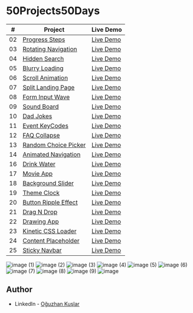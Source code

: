 # 50Projects50Days

|  #  | Project                                                                                                                     | Live Demo                                                                         |
| :-: | --------------------------------------------------------------------------------------------------------------------------- | --------------------------------------------------------------------------------- |
| 02  | [Progress Steps](https://github.com/kushadige/50Projects50Days/tree/main/2%20-%20Progress%20Steps)                               | [Live Demo](https://gentle-starburst-474857.netlify.app/2%20-%20progress%20steps/)                |
| 03  | [Rotating Navigation](https://github.com/kushadige/50Projects50Days/tree/main/3%20-%20Rotating%20Navigation)                       | [Live Demo](https://gentle-starburst-474857.netlify.app/3%20-%20rotating%20navigation/) |
| 04  | [Hidden Search](https://github.com/kushadige/50Projects50Days/tree/main/4%20-%20Hidden%20Search)                          | [Live Demo](https://gentle-starburst-474857.netlify.app/4%20-%20hidden%20search/)          |
| 05  | [Blurry Loading](https://github.com/kushadige/50Projects50Days/tree/main/5%20-%20Blurry%20Loading)                               | [Live Demo](https://gentle-starburst-474857.netlify.app/5%20-%20blurry%20loading/)                |
| 06  | [Scroll Animation](https://github.com/kushadige/50Projects50Days/tree/main/6%20-%20Scroll%20Animation)                           | [Live Demo](https://gentle-starburst-474857.netlify.app/6%20-%20scroll%20animation/)              |
| 07  | [Split Landing Page](https://github.com/kushadige/50Projects50Days/tree/main/7%20-%20Split%20Landing%20Page)                       | [Live Demo](https://gentle-starburst-474857.netlify.app/7%20-%20split%20landing%20page/)            |
| 08  | [Form Input Wave](https://github.com/kushadige/50Projects50Days/tree/main/8%20-%20Form%20Input%20Wave)                                         | [Live Demo](https://gentle-starburst-474857.netlify.app/8%20-%20form%20input%20wave/)                     |
| 09  | [Sound Board](https://github.com/kushadige/50Projects50Days/tree/main/9%20-%20Sound%20Board)                                     | [Live Demo](https://gentle-starburst-474857.netlify.app/9%20-%20sound%20board/)                   |
| 10  | [Dad Jokes](https://github.com/kushadige/50Projects50Days/tree/main/10%20-%20Dad%20Jokes)                                         | [Live Demo](https://gentle-starburst-474857.netlify.app/10%20-%20dad%20jokes/)                     |
| 11  | [Event KeyCodes](https://github.com/kushadige/50Projects50Days/tree/main/11%20-%20Event%20KeyCodes)                               | [Live Demo](https://gentle-starburst-474857.netlify.app/11%20-%20event%20keycodes/)                |
| 12  | [FAQ Collapse](https://github.com/kushadige/50Projects50Days/tree/main/12%20-%20FAQ%20Collapse)                                   | [Live Demo](https://gentle-starburst-474857.netlify.app/12%20-%20faq%20collapse/)                  |
| 13  | [Random Choice Picker](https://github.com/kushadige/50Projects50Days/tree/main/13%20-%20Random%20Choice%20Picker)                   | [Live Demo](https://gentle-starburst-474857.netlify.app/13%20-%20random%20choice%20picker/)          |
| 14  | [Animated Navigation](https://github.com/kushadige/50Projects50Days/tree/main/14%20-%20Animated%20Navigation)                             | [Live Demo](https://gentle-starburst-474857.netlify.app/14%20-%20animated%20navigation/)               |
| 16  | [Drink Water](https://github.com/kushadige/50Projects50Days/tree/main/16%20-%20Drink%20Water)                       | [Live Demo](https://gentle-starburst-474857.netlify.app/16%20-%20drink%20water/) |
| 17  | [Movie App](https://github.com/kushadige/50Projects50Days/tree/main/17%20-%20Movie%20App)                          | [Live Demo](https://gentle-starburst-474857.netlify.app/17%20-%20movie%20app/)          |
| 18  | [Background Slider](https://github.com/kushadige/50Projects50Days/tree/main/18%20-%20Background%20Slider)                               | [Live Demo](https://gentle-starburst-474857.netlify.app/18%20-%20background%20slider/)                |
| 19  | [Theme Clock](https://github.com/kushadige/50Projects50Days/tree/main/19%20-%20Theme%20Clock)                           | [Live Demo](https://gentle-starburst-474857.netlify.app/19%20-%20theme%20clock/)              |
| 20  | [Button Ripple Effect](https://github.com/kushadige/50Projects50Days/tree/main/20%20-%20Button%20Ripple%20Effect)                       | [Live Demo](https://gentle-starburst-474857.netlify.app/20%20-%20button%20ripple%20effect/)            |
| 21  | [Drag N Drop](https://github.com/kushadige/50Projects50Days/tree/main/21%20-%20Drag%20N%20Drop)                                         | [Live Demo](https://gentle-starburst-474857.netlify.app/21%20-%20drag%20n%20drop/)                     |
| 22  | [Drawing App](https://github.com/kushadige/50Projects50Days/tree/main/22%20-%20Drawing%20App)                                     | [Live Demo](https://gentle-starburst-474857.netlify.app/22%20-%20drawing%20app/)                   |
| 23  | [Kinetic CSS Loader](https://github.com/kushadige/50Projects50Days/tree/main/23%20-%20Kinetic%20CSS%20Loader)                                         | [Live Demo](https://gentle-starburst-474857.netlify.app/23%20-%20kinetic%20css%20loader/)                     |
| 24  | [Content Placeholder](https://github.com/kushadige/50Projects50Days/tree/main/24%20-%20Content%20Placeholder)                               | [Live Demo](https://gentle-starburst-474857.netlify.app/24%20-%20content%20placeholder/)                |
| 25  | [Sticky Navbar](https://github.com/kushadige/50Projects50Days/tree/main/25%20-%20Sticky%20Navbar)                                   | [Live Demo](https://gentle-starburst-474857.netlify.app/25%20-%20sticky%20navbar/)

![image (1)](https://user-images.githubusercontent.com/101992799/174932676-a2059293-bab9-4d38-9dca-63e230caa057.png)
![image (2)](https://user-images.githubusercontent.com/101992799/174932677-20fd9996-e94d-472e-b54a-583f662b350c.png)
![image (3)](https://user-images.githubusercontent.com/101992799/174932681-1fa3e60d-e86c-4a83-b3fa-ee1f60a1bded.png)
![image (4)](https://user-images.githubusercontent.com/101992799/174932683-af358d84-8b93-4d65-b983-539ee628ce5d.png)
![image (5)](https://user-images.githubusercontent.com/101992799/174932684-d82b4ec4-79eb-4f46-978a-dceb5306287c.png)
![image (6)](https://user-images.githubusercontent.com/101992799/174932686-7fa784fb-5d06-4a25-b39b-a21b68c32558.png)
![image (7)](https://user-images.githubusercontent.com/101992799/174932689-c4b7a28a-4ceb-44f0-b51a-f1a9075a7236.png)
![image (8)](https://user-images.githubusercontent.com/101992799/174932691-b2b38114-6171-4266-81a6-db0684af3e5a.png)
![image (9)](https://user-images.githubusercontent.com/101992799/174932695-55cad953-91d9-40d5-a57e-e8d1c9693605.png)
![image](https://user-images.githubusercontent.com/101992799/174933228-2f8fa5ef-4e51-4f25-af25-efe93954c012.png)

## Author

- LinkedIn - [Oğuzhan Kuşlar](https://www.linkedin.com/in/oguzhankuslar/)
